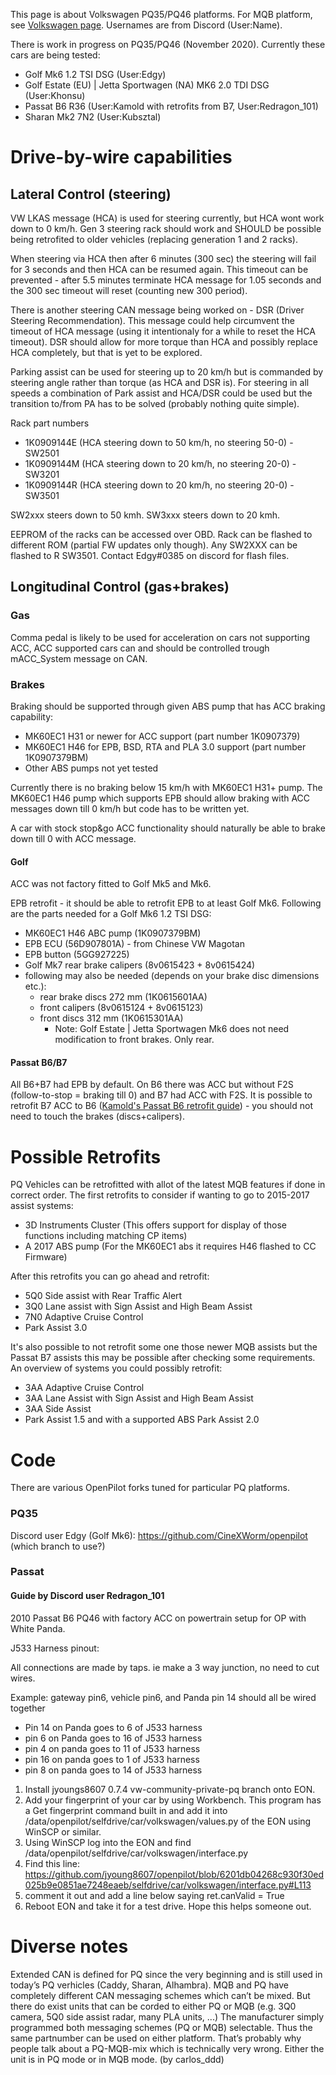 This page is about Volkswagen PQ35/PQ46 platforms. For MQB platform, see [Volkswagen page](https://github.com/commaai/openpilot/wiki/Volkswagen). Usernames are from Discord (User:Name).

There is work in progress on PQ35/PQ46 (November 2020). Currently these cars are being tested:
* Golf Mk6 1.2 TSI DSG (User:Edgy)
* Golf Estate (EU) | Jetta Sportwagen (NA) MK6 2.0 TDI DSG (User:Khonsu)
* Passat B6 R36 (User:Kamold with retrofits from B7, User:Redragon_101)
* Sharan Mk2 7N2 (User:Kubsztal)

# Drive-by-wire capabilities

## Lateral Control (steering)

VW LKAS message (HCA) is used for steering currently, but HCA wont work down to 0 km/h. Gen 3 steering rack should work and SHOULD be possible being retrofited to older vehicles (replacing generation 1 and 2 racks). 

When steering via HCA then after 6 minutes (300 sec) the steering will fail for 3 seconds and then HCA can be resumed again. This timeout can be prevented - after 5.5 minutes terminate HCA message for 1.05 seconds and the 300 sec timeout will reset (counting new 300 period).

There is another steering CAN message being worked on - DSR (Driver Steering Recommendation). This message could help circumvent the timeout of HCA message (using it intentionaly for a while to reset the HCA timeout). DSR should allow for more torque than HCA and possibly replace HCA completely, but that is yet to be explored.

Parking assist can be used for steering up to 20 km/h but is commanded by steering angle rather than torque (as HCA and DSR is). For steering in all speeds a combination of Park assist and HCA/DSR could be used but the transition to/from PA has to be solved (probably nothing quite simple).

Rack part numbers
* 1K0909144E (HCA steering down to 50 km/h, no steering 50-0) - SW2501
* 1K0909144M (HCA steering down to 20 km/h, no steering 20-0) - SW3201
* 1K0909144R (HCA steering down to 20 km/h, no steering 20-0) - SW3501

SW2xxx steers down to 50 kmh. SW3xxx steers down to 20 kmh.

EEPROM of the racks can be accessed over OBD. Rack can be flashed to different ROM (partial FW updates only though). Any SW2XXX can be flashed to R SW3501. Contact Edgy#0385 on discord for flash files.

## Longitudinal Control (gas+brakes)

### Gas

Comma pedal is likely to be used for acceleration on cars not supporting ACC, ACC supported cars can and should be controlled trough mACC_System message on CAN.

### Brakes
Braking should be supported through given ABS pump that has ACC braking capability:
* MK60EC1 H31 or newer for ACC support (part number 1K0907379)
* MK60EC1 H46 for EPB, BSD, RTA and PLA 3.0 support (part number 1K0907379BM)
* Other ABS pumps not yet tested

Currently there is no braking below 15 km/h with MK60EC1 H31+ pump. The MK60EC1 H46 pump which supports EPB should allow braking with ACC messages down till 0 km/h but code has to be written yet.

A car with stock stop&go ACC functionality should naturally be able to brake down till 0 with ACC message.

#### Golf
ACC was not factory fitted to Golf Mk5 and Mk6.

EPB retrofit - it should be able to retrofit EPB to at least Golf Mk6. Following are the parts needed for a Golf Mk6 1.2 TSI DSG:

* MK60EC1 H46 ABC pump (1K0907379BM)
* EPB ECU (56D907801A) - from Chinese VW Magotan
* EPB button (5GG927225)
* Golf Mk7 rear brake calipers (8v0615423 + 8v0615424)
* following may also be needed (depends on your brake disc dimensions etc.):
    * rear brake discs 272 mm (1K0615601AA)
    * front calipers (8v0615124 + 8v0615123)
    * front discs 312 mm (1K0615301AA)
      * Note: Golf Estate | Jetta Sportwagen Mk6 does not need modification to front brakes. Only rear.

#### Passat B6/B7
All B6+B7 had EPB by default. On B6 there was ACC but without F2S (follow-to-stop = braking till 0) and B7 had ACC with F2S. It is possible to retrofit B7 ACC to B6 ([Kamold's Passat B6 retrofit guide](https://www.vwwatercooled.com.au/forums/f234/adaptive-cruise-retrofit-118949.html)) - you should not need to touch the brakes (discs+calipers).

# Possible Retrofits
PQ Vehicles can be retrofitted with allot of the latest MQB features if done in correct order.
The first retrofits to consider if wanting to go to 2015-2017 assist systems:
* 3D Instruments Cluster (This offers support for display of those functions including matching CP items)
* A 2017 ABS pump (For the MK60EC1 abs it requires H46 flashed to CC Firmware)

After this retrofits you can go ahead and retrofit:
* 5Q0 Side assist with Rear Traffic Alert
* 3Q0 Lane assist with Sign Assist and High Beam Assist
* 7N0 Adaptive Cruise Control
* Park Assist 3.0

It's also possible to not retrofit some one those newer MQB assists but the Passat B7 assists this may be possible after checking some requirements. An overview of systems you could possibly retrofit:
* 3AA Adaptive Cruise Control
* 3AA Lane Assist with Sign Assist and High Beam Assist
* 3AA Side Assist
* Park Assist 1.5 and with a supported ABS Park Assist 2.0

# Code

There are various OpenPilot forks tuned for particular PQ platforms.

### PQ35

Discord user Edgy (Golf Mk6): https://github.com/CineXWorm/openpilot (which branch to use?)

### Passat

#### Guide by Discord user Redragon_101

2010 Passat B6 PQ46 with factory ACC on powertrain setup for OP with White Panda.

J533 Harness pinout:

All connections are made by taps. ie make a 3 way junction, no need to cut wires.

Example: gateway pin6, vehicle pin6, and Panda pin 14 should all be wired together
* Pin 14 on Panda goes to 6 of J533 harness
* pin 6 on Panda goes to 16 of J533 harness
* pin 4 on panda goes to 11 of J533 harness
* pin 16 on panda goes to 1 of J533 harness
* pin 8 on panda goes to 14 of J533 harness

1. Install jyoungs8607 0.7.4 vw-community-private-pq branch onto EON.
2. Add your fingerprint of your car by using Workbench. This program has a Get fingerprint command built in and add it into 
  /data/openpilot/selfdrive/car/volkswagen/values.py of the EON using WinSCP or similar.
3. Using WinSCP log into the EON and find /data/openpilot/selfdrive/car/volkswagen/interface.py
4. Find this line:  https://github.com/jyoung8607/openpilot/blob/6201db04268c930f30ed025b9e0851ae7248eaeb/selfdrive/car/volkswagen/interface.py#L113
5. comment it out and add a line below saying ret.canValid = True
6. Reboot EON and take it for a test drive.   Hope this helps someone out.

# Diverse notes

Extended CAN is defined for PQ since the very beginning and is still used in today’s PQ verhicles (Caddy, Sharan, Alhambra). MQB and PQ have completely different CAN messaging schemes which can’t be mixed. But there do exist units that can be corded to either PQ or MQB (e.g. 3Q0 camera, 5Q0 side assist radar, many PLA units, ...) The manufacturer simply programmed both messaging schemes (PQ or MQB) selectable. Thus the same partnumber can be used on either platform. That’s probably why people talk about a PQ-MQB-mix which is technically very wrong. Either the unit is in PQ mode or in MQB mode. (by carlos_ddd)